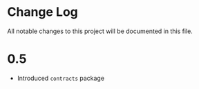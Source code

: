 # Change Log
All notable changes to this project will be documented in this file.

# 0.5
- Introduced `contracts` package 

